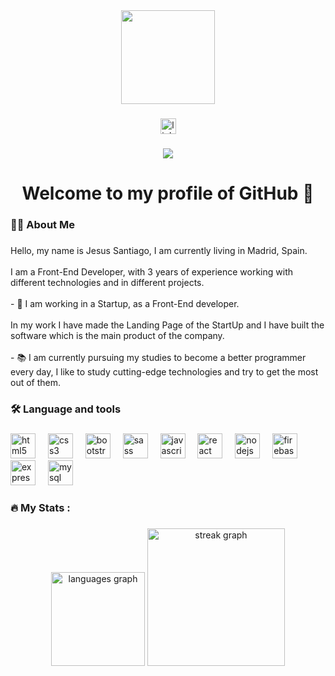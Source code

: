 <div align="center">
  <img height="150" src="https://media.licdn.com/dms/image/v2/D4D16AQHeMKjjm-4XTw/profile-displaybackgroundimage-shrink_350_1400/profile-displaybackgroundimage-shrink_350_1400/0/1719349858963?e=1733961600&v=beta&t=Rht23Y3VT_dQZRgIVdXIIPSpgrgT9oU6B_BIVdqYz3A"  />
</div>

###

<div align="center">
  <a href="https://www.linkedin.com/in/jesuscsantiago" target="_blank">
    <img src="https://img.shields.io/static/v1?message=LinkedIn&logo=linkedin&label=&color=0077B5&logoColor=white&labelColor=&style=for-the-badge" height="25" alt="linkedin logo"  />
  </a>
</div>

###

<div align="center">
  <img src="https://visitor-badge.laobi.icu/badge?page_id=Jesusantiago.Jesusantiago&"  />
</div>

###

<h1 align="center">Welcome to my profile of GitHub 👋</h1>

###

<h3 align="left">👩‍💻  About Me</h3>

###

<p align="left">Hello, my name is Jesus Santiago, I am currently living in Madrid, Spain. <br><br>I am a Front-End Developer, with 3 years of experience working with different technologies and in different projects.<br><br>- 🔭 I am working in a Startup, as a Front-End developer. <br><br>In my work I have made the Landing Page of the StartUp and I have built the software which is the main product of the company. <br><br>- 📚 I am currently pursuing my studies to become a better programmer every day, I like to study cutting-edge technologies and try to get the most out of them.</p>

###

<h3 align="left">🛠 Language and tools</h3>

###

<div align="left">
  <img src="https://cdn.jsdelivr.net/gh/devicons/devicon/icons/html5/html5-original.svg" height="40" alt="html5 logo"  />
  <img width="12" />
  <img src="https://cdn.jsdelivr.net/gh/devicons/devicon/icons/css3/css3-original.svg" height="40" alt="css3 logo"  />
  <img width="12" />
  <img src="https://cdn.jsdelivr.net/gh/devicons/devicon/icons/bootstrap/bootstrap-original.svg" height="40" alt="bootstrap logo"  />
  <img width="12" />
  <img src="https://cdn.jsdelivr.net/gh/devicons/devicon/icons/sass/sass-original.svg" height="40" alt="sass logo"  />
  <img width="12" />
  <img src="https://cdn.jsdelivr.net/gh/devicons/devicon/icons/javascript/javascript-original.svg" height="40" alt="javascript logo"  />
  <img width="12" />
  <img src="https://cdn.jsdelivr.net/gh/devicons/devicon/icons/react/react-original.svg" height="40" alt="react logo"  />
  <img width="12" />
  <img src="https://cdn.jsdelivr.net/gh/devicons/devicon/icons/nodejs/nodejs-original.svg" height="40" alt="nodejs logo"  />
  <img width="12" />
  <img src="https://cdn.jsdelivr.net/gh/devicons/devicon/icons/firebase/firebase-plain-wordmark.svg" height="40" alt="firebase logo"  />
  <img width="12" />
  <img src="https://cdn.jsdelivr.net/gh/devicons/devicon/icons/express/express-original.svg" height="40" alt="express logo"  />
  <img width="12" />
  <img src="https://cdn.jsdelivr.net/gh/devicons/devicon/icons/mysql/mysql-original.svg" height="40" alt="mysql logo"  />
</div>

###

<h3 align="left">🔥   My Stats :</h3>

###

<div align="center">
  <img src="https://github-readme-stats.vercel.app/api/top-langs?username=Jesusantiago&locale=en&hide_title=false&layout=compact&card_width=320&langs_count=5&theme=dracula&hide_border=false&order=2" height="150" alt="languages graph"  />
  <img src="https://streak-stats.demolab.com?user=Jesusantiago&locale=en&mode=daily&theme=dark&hide_border=false&border_radius=5&order=3" height="220" alt="streak graph"  />
</div>

###
